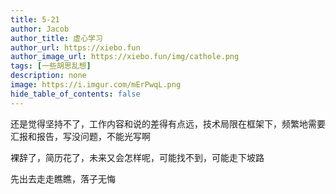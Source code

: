 ```yaml
---
title: 5-21
author: Jacob
author_title: 虚心学习
author_url: https://xiebo.fun
author_image_url: https://xiebo.fun/img/cathole.png
tags: [一些胡思乱想]
description: none
image: https://i.imgur.com/mErPwqL.png
hide_table_of_contents: false
---
```


还是觉得坚持不了，工作内容和说的差得有点远，技术局限在框架下，频繁地需要汇报和报告，写没问题，不能光写啊

裸辞了，简历花了，未来又会怎样呢，可能找不到，可能走下坡路

先出去走走瞧瞧，落子无悔